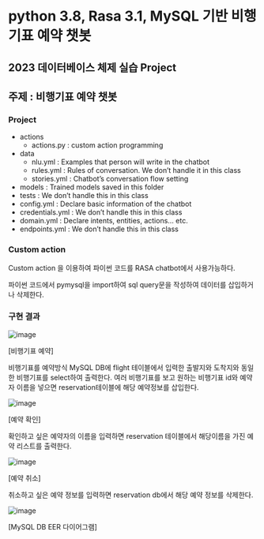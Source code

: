 # python 3.8, Rasa 3.1, MySQL 기반 비행기표 예약 챗봇
## 2023 데이터베이스 체제 실습 Project
## 주제 : 비행기표 예약 챗봇

### Project
 - actions
    - actions.py : custom action programming
- data
    - nlu.yml : Examples that person will write in the chatbot
    - rules.yml : Rules of conversation. We don’t handle it in this class
    - stories.yml : Chatbot’s conversation flow setting
- models : Trained models saved in this folder
- tests : We don’t handle this in this class
- config.yml : Declare basic information of the chatbot
- credentials.yml : We don’t handle this in this class
- domain.yml : Declare intents, entities, actions… etc.
- endpoints.yml : We don’t handle this in this class

### Custom action 
Custom action 을 이용하여 파이썬 코드를 RASA chatbot에서 사용가능하다. 

파이썬 코드에서 pymysql을 import하여 sql query문을 작성하여 데이터를 삽입하거나 삭제한다. 


### 구현 결과
![image](https://github.com/minseo0228/Rasa_Chatbot_Customaction/assets/103639821/7f75889c-bc58-4a39-9913-f82a30b562f7)

[비행기표 예약]

비행기표를 예약방식
MySQL DB에 flight 테이블에서 입력한 출발지와 도착지와 동일한 비행기표를 select하여 출력한다.
여러 비행기표를 보고 원하는 비행기표 id와 예약자 이름을 넣으면 reservation테이블에 해당 예약정보를 삽입한다. 

![image](https://github.com/minseo0228/Rasa_Chatbot_Customaction/assets/103639821/ec440e80-64ae-4482-a9c7-dd00fc210228)

[예약 확인]

확인하고 싶은 예약자의 이름을 입력하면 reservation 테이블에서 해당이름을 가진 예약 리스트를 출력한다.

![image](https://github.com/minseo0228/Rasa_Chatbot_Customaction/assets/103639821/5a2e7b2e-1fc8-41f4-903e-ab136881e961)

[예약 취소]

취소하고 싶은 예약 정보를 입력하면 reservation db에서 해당 예약 정보를 삭제한다. 

![image](https://github.com/minseo0228/Rasa_Chatbot_Customaction/assets/103639821/9c5d9e41-d095-4569-a489-3c55151bb8c2)

[MySQL DB EER 다이어그램]

